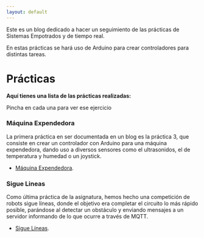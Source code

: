 ```yaml
---
layout: default
---
```


Este es un blog dedicado a hacer un seguimiento de las prácticas de Sistemas Empotrados y de tiempo real.

En estas prácticas se hará uso de Arduino para crear controladores para distintas tareas.

# Prácticas

**Aquí tienes una lista de las prácticas realizadas:**

Pincha en cada una para ver ese ejercicio

### Máquina Expendedora

La primera práctica en ser documentada en un blog es la práctica 3, que consiste en crear un controlador con Arduino para una máquina expendedora, dando uso a diversos sensores como el ultrasonidos, el de temperatura y humedad o un joystick.

* [Máquina Expendedora](./P1/maquina_expendedora.md).

### Sigue Lineas

Como última práctica de la asignatura, hemos hecho una competición de robots sigue líneas, donde el objetivo era completar el circuito lo más rápido posible, parándose al detectar un obstáculo y enviando mensajes a un servidor informando de lo que ocurre a través de MQTT.

* [Sigue Líneas](./P2/followline.md).

